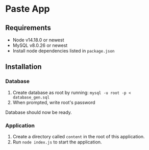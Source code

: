 # Paste App

## Requirements

-   Node v14.18.0 or newest
-   MySQL v8.0.26 or newest
-   Install node dependencies listed in `package.json`

## Installation

### Database

1. Create database as root by running: `mysql -u root -p < database_gen.sql`
2. When prompted, write root's password

Database should now be ready.

### Application

1. Create a directory called `content` in the root of this application.
2. Run `node index.js` to start the application.

